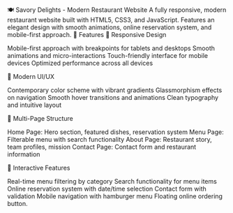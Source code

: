 🍽️ Savory Delights - Modern Restaurant Website
A fully responsive, modern restaurant website built with HTML5, CSS3, and JavaScript. Features an elegant design with smooth animations, online reservation system, and mobile-first approach.
🌟 Features
📱 Responsive Design

Mobile-first approach with breakpoints for tablets and desktops
Smooth animations and micro-interactions
Touch-friendly interface for mobile devices
Optimized performance across all devices

🎨 Modern UI/UX

Contemporary color scheme with vibrant gradients
Glassmorphism effects on navigation
Smooth hover transitions and animations
Clean typography and intuitive layout

📄 Multi-Page Structure

Home Page: Hero section, featured dishes, reservation system
Menu Page: Filterable menu with search functionality
About Page: Restaurant story, team profiles, mission
Contact Page: Contact form and restaurant information

🔧 Interactive Features

Real-time menu filtering by category
Search functionality for menu items
Online reservation system with date/time selection
Contact form with validation
Mobile navigation with hamburger menu
Floating online ordering button.

